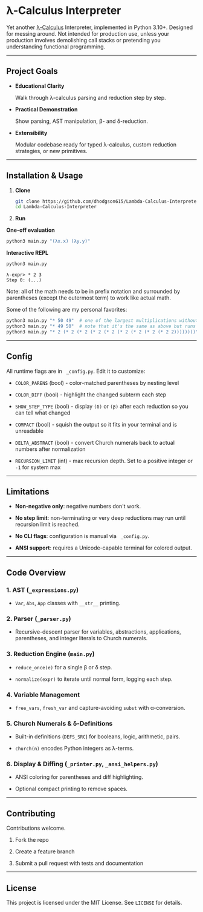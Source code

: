 # λ-Calculus Interpreter

Yet another [λ-Calculus](https://en.m.wikipedia.org/wiki/Lambda_calculus) Interpreter, implemented in Python 3.10+. Designed for
messing around. Not intended for production use, unless your production
involves demolishing call stacks or pretending you understanding functional
programming.

---

## Project Goals

- **Educational Clarity**

  Walk through λ-calculus parsing and reduction step by step.

- **Practical Demonstration**

  Show parsing, AST manipulation, β- and δ-reduction.

- **Extensibility**

  Modular codebase ready for typed λ-calculus, custom reduction strategies, or
  new primitives.

---

## Installation & Usage

1. **Clone**

   ```bash
   git clone https://github.com/dhodgson615/Lambda-Calculus-Interpreter.git
   cd Lambda-Calculus-Interpreter
   ```

2. **Run**

  **One-off evaluation**

  ```bash
  python3 main.py "(λx.x) (λy.y)"
  ```

  **Interactive REPL**

  ```bash
  python3 main.py
  ```
  ```text
  λ-expr> * 2 3
  Step 0: (...)
  ```

Note: all of the math needs to be in prefix notation and surrounded by parentheses (except the outermost term) to work like actual math.

Some of the following are my personal favorites:

```bash
python3 main.py "* 50 49"  # one of the largest multiplications without getting a RecursionError
python3 main.py "* 49 50"  # note that it's the same as above but runs with a different number of steps
python3 main.py "* 2 (* 2 (* 2 (* 2 (* 2 (* 2 (* 2 (* 2 (* 2 2))))))))"  # 2^10
```

---

## Config

All runtime flags are in ` _config.py`. Edit it to customize:

- `COLOR_PARENS` (bool) - color-matched parentheses by nesting level

- `COLOR_DIFF` (bool) - highlight the changed subterm each step

- `SHOW_STEP_TYPE` (bool) - display `(δ)` or `(β)` after each reduction so you
  can tell what changed

- `COMPACT` (bool) - squish the output so it fits in your terminal and is
  unreadable

- `DELTA_ABSTRACT` (bool) - convert Church numerals back to actual numbers
  after normalization

- `RECURSION_LIMIT` (int) - max recursion depth. Set to a positive integer or
  `-1` for system max

---

## Limitations

- **Non-negative only**: negative numbers don't work.

- **No step limit**: non-terminating or very deep reductions may run until
  recursion limit is reached.

- **No CLI flags**: configuration is manual via ` _config.py`.

- **ANSI support**: requires a Unicode-capable terminal for colored output.

---

## Code Overview

### 1. AST (`_expressions.py`)

- `Var`, `Abs`, `App` classes with `__str__` printing.

### 2. Parser (`_parser.py`)

- Recursive-descent parser for variables, abstractions, applications,
  parentheses, and integer literals to Church numerals.

### 3. Reduction Engine (`main.py`)

- `reduce_once(e)` for a single β or δ step.

- `normalize(expr)` to iterate until normal form, logging each step.

### 4. Variable Management

- `free_vars`, `fresh_var` and capture-avoiding `subst` with α-conversion.

### 5. Church Numerals & δ-Definitions

- Built-in definitions (`DEFS_SRC`) for booleans, logic, arithmetic, pairs.

- `church(n)` encodes Python integers as λ-terms.

### 6. Display & Diffing (`_printer.py`, `_ansi_helpers.py`)

- ANSI coloring for parentheses and diff highlighting.

- Optional compact printing to remove spaces.

---

## Contributing

Contributions welcome.

1. Fork the repo

2. Create a feature branch

3. Submit a pull request with tests and documentation

---

## License

This project is licensed under the MIT License. See `LICENSE` for details.
